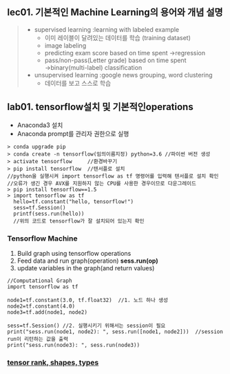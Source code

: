 ## lec01. 기본적인 Machine Learning의 용어와 개념 설명
> - supervised learning :learning with labeled example 
>   - 이미 레이블이 달려있는 데이터를 학습  (training dataset)  
>   - image labeling  
>   - predicting exam score based on time spent →regression  
>   - pass/non-pass(Letter grade) based on time spent →binary(multi-label) classification  
> - unsupervised learning :google news grouping, word clustering   
>   - 데이터를 보고 스스로 학습  

## lab01. tensorflow설치 및 기본적인operations
- Anaconda3 설치  
- Anaconda prompt를 관리자 권한으로 실행 
```
> conda upgrade pip
> conda create -n tensorflow(임의이름지정) python=3.6 //파이썬 버전 생성
> activate tensorflow     //환경바꾸기
> pip install tensorflow  //텐서플로 설치
//python을 실행시켜 import tensorflow as tf 명령어를 입력해 텐서플로 설치 확인
//오류가 생긴 경우 AVX를 지원하지 않는 CPU를 사용한 경우이므로 다운그레이드
> pip install tensorflow==1.5
> import tensorflow as tf
  hello=tf.constant("hello, tensorflow!")
  sess=tf.Session()
  printf(sess.run(hello))
  //위의 코드로 tensorflow가 잘 설치되어 있는지 확인
```

### Tensorflow Machine
1. Build graph using tensorflow operations
2. Feed data and run graph(operation) **sess.run(op)**
3. update variables in the graph(and return values)

```
//Computational Graph
import tensorflow as tf

node1=tf.constant(3.0, tf.float32)  //1. 노드 하나 생성
node2=tf.constant(4.0)
node3=tf.add(node1, node2) 

sess=tf.Session() //2. 실행시키기 위해서는 session이 필요
print("sess.run(node1, node2): ", sess.run([node1, node2]))  //session run이 리턴하는 값을 출력
print("sess.run(node3): ", sess.run(node3))
```
### [tensor rank, shapes, types](https://chromium.googlesource.com/external/github.com/tensorflow/tensorflow/+/r0.7/tensorflow/g3doc/resources/dims_types.md)
